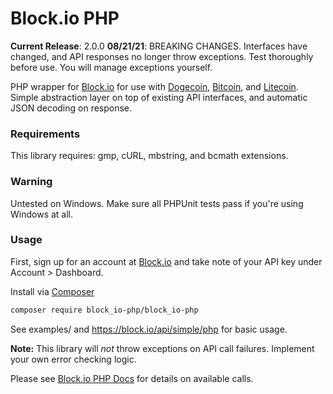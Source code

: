 Block.io PHP
===========

**Current Release**: 2.0.0
**08/21/21**: BREAKING CHANGES. Interfaces have changed, and API responses no longer throw exceptions. Test thoroughly before use. You will manage exceptions yourself.

PHP wrapper for [Block.io](https://block.io/) for use with [Dogecoin](http://dogecoin.com/), [Bitcoin](http://bitcoin.org/), and [Litecoin](http://litecoin.org). Simple abstraction layer on top of existing API interfaces, and automatic JSON decoding on response.

### Requirements

This library requires: gmp, cURL, mbstring, and bcmath extensions.

### Warning

Untested on Windows. Make sure all PHPUnit tests pass if you're using Windows at all.

### Usage

First, sign up for an account at [Block.io](https://block.io/) and take note of your API key under Account > Dashboard.

Install via [Composer](https://getcomposer.org/)

```sh
composer require block_io-php/block_io-php
```

See examples/ and https://block.io/api/simple/php for basic usage.

**Note:** This library will *not* throw exceptions on API call failures. Implement your own error checking logic.

Please see [Block.io PHP Docs](https://block.io/api/simple/php) for details on available calls.

